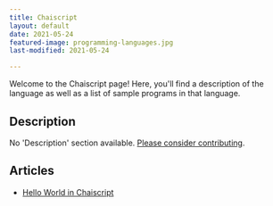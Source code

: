 ```yaml
---
title: Chaiscript
layout: default
date: 2021-05-24
featured-image: programming-languages.jpg
last-modified: 2021-05-24

---
```


Welcome to the Chaiscript page! Here, you'll find a description of the language as well as a list of sample programs in that language.

## Description

No 'Description' section available. [Please consider contributing](https://github.com/TheRenegadeCoder/sample-programs-website).

## Articles

- [Hello World in Chaiscript](https://rzuckerm.github.io/sample-programs-website-copy/projects/hello-world/chaiscript)